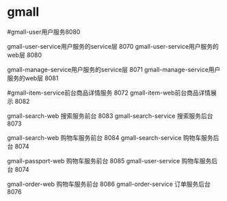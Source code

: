 # gmall
#gmall-user用户服务8080

gmall-user-service用户服务的service层 8070
gmall-user-service用户服务的web层 8080

gmall-manage-service用户服务的service层 8071
gmall-manage-service用户服务的web层 8081

#gmall-item-service前台商品详情服务 8072
gmall-item-web前台商品详情展示 8082

gmall-search-web 搜索服务前台 8083
gmall-search-service 搜索服务后台 8073

gmall-search-web 购物车服务前台 8084
gmall-search-service 购物车服务后台 8074

gmall-passport-web 购物车服务前台 8085
gmall-user-service 购物车服务后台 8074

gmall-order-web 购物车服务前台 8086
gmall-order-service 订单服务后台 8076
